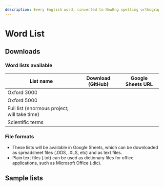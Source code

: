 ```yaml
---
description: Every English word, converted to NewEng spelling orthography.
---
```


# Word List

## Downloads

### Word lists available

| List name                                    | Download (GitHub) | Google Sheets URL |
| -------------------------------------------- | ----------------- | ----------------- |
| Oxford 3000                                  |                   |                   |
| Oxford 5000                                  |                   |                   |
| Full list (enormous project; will take time) |                   |                   |
| Scientific terms                             |                   |                   |

### File formats

* These lists will be available in Google Sheets, which can be downloaded as spreadsheet files (.ODS, .XLS, etc) and as text files.&#x20;
* Plain text files (.txt) can be used as dictionary files for office applications, such as Microsoft Office (.dic).

## Sample lists

